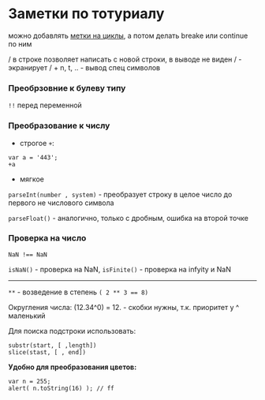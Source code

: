# Заметки по тотуриалу

можно добавлять [метки на циклы](https://learn.javascript.ru/while-for#метки-для-break-continue), а потом делать breake или continue по ним



/ в строке позволяет написать с новой строки, в выводе не виден
/ - экранирует
/ + n, t,  .. - вывод спец символов

### Преобрзовние к булеву типу 
`!!` перед переменной

### Преобразование к числу
* строгое `+`: 
```
var a = '443';
+a
```
* мягкое 

`parseInt(number , system)` -  преобразует строку в целое число до первого не числового символа

`parseFloat()` - аналогично, только с дробным, ошибка на второй точке

### Проверка на число 

`NaN !== NaN`

`isNaN()` - проверка  на NaN, `isFinite()` - проверка на infyity и NaN  

---------------

`**` - возведение в степень `( 2 ** 3 == 8)`

Округления числа: (12.34^0) = 12. - скобки нужны, т.к. приоритет у ^ маленький

Для поиска подстроки использовать:

`substr(start, [ ,length])`  
`slice(stast, [ , end])`

**Удобно для преобразования цветов:**

```
var n = 255;
alert( n.toString(16) ); // ff
```
